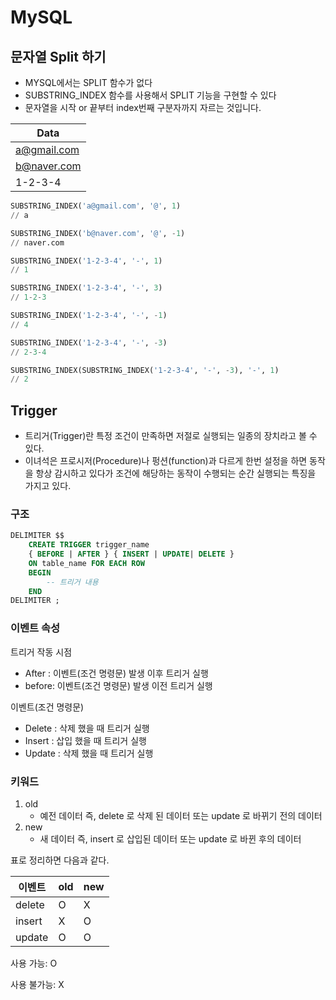 # MySQL

## 문자열 Split 하기

- MYSQL에서는 SPLIT 함수가 없다
- SUBSTRING_INDEX 함수를 사용해서 SPLIT 기능을 구현할 수 있다
- 문자열을 시작 or 끝부터 index번째 구분자까지 자르는 것입니다.

| Data        |
|-------------|
| a@gmail.com |
| b@naver.com |
| 1-2-3-4     |

```sql
SUBSTRING_INDEX('a@gmail.com', '@', 1)
// a

SUBSTRING_INDEX('b@naver.com', '@', -1)
// naver.com 

SUBSTRING_INDEX('1-2-3-4', '-', 1)
// 1

SUBSTRING_INDEX('1-2-3-4', '-', 3)
// 1-2-3

SUBSTRING_INDEX('1-2-3-4', '-', -1)
// 4

SUBSTRING_INDEX('1-2-3-4', '-', -3)
// 2-3-4

SUBSTRING_INDEX(SUBSTRING_INDEX('1-2-3-4', '-', -3), '-', 1)
// 2
```

## Trigger

- 트리거(Trigger)란 특정 조건이 만족하면 저절로 실행되는 일종의 장치라고 볼 수 있다.
- 이녀석은 프로시저(Procedure)나 펑션(function)과 다르게 한번 설정을 하면 동작을 항상 감시하고 있다가
  조건에 해당하는 동작이 수행되는 순간 실행되는 특징을 가지고 있다.

### 구조

```sql
DELIMITER $$
	CREATE TRIGGER trigger_name
	{ BEFORE | AFTER } { INSERT | UPDATE| DELETE }
	ON table_name FOR EACH ROW
	BEGIN
		-- 트리거 내용
	END
DELIMITER ;
```

### 이벤트 속성

트리거 작동 시점

- After : 이벤트(조건 명령문) 발생 이후 트리거 실행
- before: 이벤트(조건 명령문) 발생 이전 트리거 실행

이벤트(조건 명령문)

- Delete : 삭제 했을 때 트리거 실행
- Insert : 삽입 했을 때 트리거 실행
- Update : 삭제 했을 때 트리거 실행

### 키워드

1. old
    - 예전 데이터 즉, delete 로 삭제 된 데이터 또는 update 로 바뀌기 전의 데이터
2. new
    - 새 데이터 즉, insert 로 삽입된 데이터 또는 update 로 바뀐 후의 데이터

표로 정리하면 다음과 같다.

| 이벤트    | old | new |
|--------|-----|-----|
| delete | O   | X   |
| insert | X   | O   |
| update | O   | O   |

사용 가능: O

사용 불가능: X



























